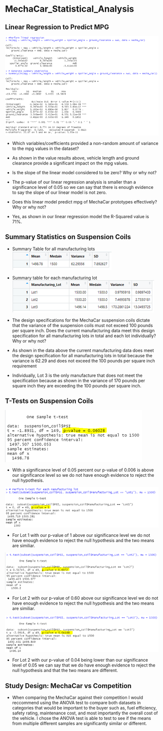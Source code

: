 # MechaCar_Statistical_Analysis

## Linear Regression to Predict MPG
![](Resources/Deliverable1.PNG)

- Which variables/coefficients provided a non-random amount of variance to the mpg values in the dataset?
- As shown in the value results above, vehicle length and ground clearance provide a significant impact on the mpg values. 

- Is the slope of the linear model considered to be zero? Why or why not?
- The p-value of our linear regression analysis is smaller than a significance level of 0.05 so we can say that there is enough evidence to say the slope of our linear model is not zero. 

- Does this linear model predict mpg of MechaCar prototypes effectively? Why or why not?
- Yes, as shown in our linear regression model the R-Squared value is 71%.

## Summary Statistics on Suspension Coils
- Summary Table for all manufacturing lots
![](Resources/total_summary.PNG)

- Summary table for each manufacturing lot
![](Resources/lot_summary.PNG)

- The design specifications for the MechaCar suspension coils dictate that the variance of the suspension coils must not exceed 100 pounds per square inch. Does the current manufacturing data meet this design specification for all manufacturing lots in total and each lot individually? Why or why not?

- As shown in the data above the current manufacturing data does meet the design specification for all manufacturing lots in total because the variance is 62.29 and does not exceed the 100 pounds per square inch requirement

- Individually, Lot 3 is the only manufacture that does not meet the specification because as shown in the variance of 170 pounds per square inch they are exceeding the 100 pounds per square inch. 


## T-Tests on Suspension Coils

![](Resources/summary_t-test.PNG)
- With a significance level of 0.05 percent our p-value of 0.006 is above our significance level so we do not have enough evidence to reject the null hypothesis. 

![](Resources/lot1.PNG)
- For Lot 1 with our p-value of 1 above our significance level we do not have enough evidence to reject the null hypothesis and the two means are similiar.

![](Resources/lot2.PNG)
- For Lot 2 with our p-value of 0.60 above our significance level we do not have enough evidence to reject the null hypothesis and the two means are similiar.

![](Resources/lot3.PNG)
- For Lot 2 with our p-value of 0.04 being lower than our significance level of 0.05 we can say that we do have enough evidence to reject the null hypothesis and that the two means are different. 


## Study Design: MechaCar vs Competition
- When comparing the MechaCar against their competition I would reccommend using the ANOVA test to compare both datasets in categories that would be important to the buyer such as, fuel efficiency, safety rating, maintenance cost, and most importantly the overall cost of the vehicle. I chose the ANOVA test is able to test to see if the means from multiple different samples are significantly similar or different.